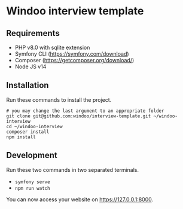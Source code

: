 # Windoo interview template

## Requirements

- PHP v8.0 with sqlite extension
- Symfony CLI (https://symfony.com/download)
- Composer (https://getcomposer.org/download/)
- Node JS v14

## Installation

Run these commands to install the project.

```shell
# you may change the last argument to an appropriate folder  
git clone git@github.com:windoo/interview-template.git ~/windoo-interview
cd ~/windoo-interview
composer install
npm install
```

## Development

Run these two commands in two separated terminals.

- `symfony serve`
- `npm run watch`

You can now access your website on https://127.0.0.1:8000.
